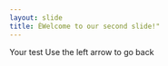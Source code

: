 ```yaml
---
layout: slide
title: ÈWelcome to our second slide!"
---
```

Your test
Use the left arrow to go back
